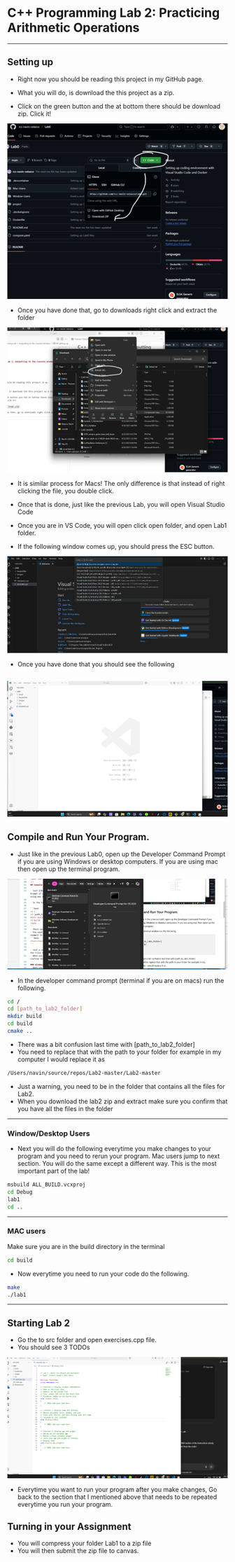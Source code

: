 




# C++ Programming Lab 2: Practicing Arithmetic Operations


---

## Setting up 


- Right now you should be reading this project in my GitHub page.

- What you will do, is download the this project as a zip.

- Click on the green button and the at bottom there should be download zip. Click it!

![alt text](images/image.png)

- Once you have done that, go to downloads right click and extract the folder

![alt text](images/image2.png)

- It is similar process for Macs! The only difference is that instead of right clicking the file, you double click.



- Once that is done, just like the previous Lab, you will open Visual Studio Code
- Once you are in VS Code, you will open click open folder, and open Lab1 folder. 
- If the following window comes up, you should press the ESC button.

![alt text](images/image13.png)


- Once you have done that you should see the following

![alt text](images/image4.png)
---
## Compile and Run Your Program.

- Just like in the previous Lab0, open up the Developer Command Prompt if you are using Windows or desktop computers. If you are using mac then open up the terminal program.

![alt text](images/image14.png)

- In the developer command prompt (terminal if you are on macs) run the following.

```bash
cd /
cd [path_to_lab2_folder]
mkdir build
cd build
cmake ..
```
- There was a bit confusion last time with [path_to_lab2_folder]
- You need to replace that with the path to your folder for example in my computer I would replace it as
```bash
/Users/navin/source/repos/Lab2-master/Lab2-master
```

- Just a warning, you need to be in the folder that contains all the files for Lab2.
- When you download the lab2 zip and extract make sure you confirm that you have all the files in the folder
---
### Window/Desktop Users
- Next you will do the following everytime you make changes to your program and you need to rerun your program. Mac users jump to next section. You will do the same except a different way. This is the most important part of the lab!

```bash
msbuild ALL_BUILD.vcxproj
cd Debug
lab1
cd ..
```
---
### MAC users

Make sure you are in the build directory in the terminal

```bash
cd build
```
- Now everytime you need to run your code do the following.
```bash 
make
./lab1
```
---
## Starting Lab 2

- Go the to src folder and open exercises.cpp file.
- You should see 3 TODOs

![alt text](images/image5.png)

- Everytime you want to run your program after you make changes,
Go back to the section that I mentioned above that needs to be repeated everytime you run your program.


## Turning in your Assignment

- You will compress your folder Lab1 to a zip file
- You will then submit the zip file to canvas.